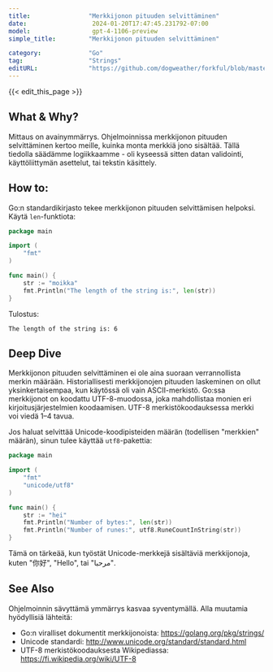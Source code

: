 ```yaml
---
title:                "Merkkijonon pituuden selvittäminen"
date:                  2024-01-20T17:47:45.231792-07:00
model:                 gpt-4-1106-preview
simple_title:         "Merkkijonon pituuden selvittäminen"

category:             "Go"
tag:                  "Strings"
editURL:              "https://github.com/dogweather/forkful/blob/master/content/fi/go/finding-the-length-of-a-string.md"
---
```


{{< edit_this_page >}}

## What & Why?
Mittaus on avainymmärrys. Ohjelmoinnissa merkkijonon pituuden selvittäminen kertoo meille, kuinka monta merkkiä jono sisältää. Tällä tiedolla säädämme logiikkaamme - oli kyseessä sitten datan validointi, käyttöliittymän asettelut, tai tekstin käsittely.

## How to:
Go:n standardikirjasto tekee merkkijonon pituuden selvittämisen helpoksi. Käytä `len`-funktiota:

```Go
package main

import (
	"fmt"
)

func main() {
	str := "moikka"
	fmt.Println("The length of the string is:", len(str))
}
```

Tulostus:

```
The length of the string is: 6
```

## Deep Dive
Merkkijonon pituuden selvittäminen ei ole aina suoraan verrannollista merkin määrään. Historiallisesti merkkijonojen pituuden laskeminen on ollut yksinkertaisempaa, kun käytössä oli vain ASCII-merkistö. Go:ssa merkkijonot on koodattu UTF-8-muodossa, joka mahdollistaa monien eri kirjoitusjärjestelmien koodaamisen. UTF-8 merkistökoodauksessa merkki voi viedä 1–4 tavua.

Jos haluat selvittää Unicode-koodipisteiden määrän (todellisen "merkkien" määrän), sinun tulee käyttää `utf8`-pakettia:

```Go
package main

import (
	"fmt"
	"unicode/utf8"
)

func main() {
	str := "hei"
	fmt.Println("Number of bytes:", len(str))
	fmt.Println("Number of runes:", utf8.RuneCountInString(str))
}
```

Tämä on tärkeää, kun työstät Unicode-merkkejä sisältäviä merkkijonoja, kuten "你好", "Hello", tai "مرحبا".

## See Also
Ohjelmoinnin sävyttämä ymmärrys kasvaa syventymällä. Alla muutamia hyödyllisiä lähteitä:

- Go:n viralliset dokumentit merkkijonoista: https://golang.org/pkg/strings/
- Unicode standardi: http://www.unicode.org/standard/standard.html
- UTF-8 merkistökoodauksesta Wikipediassa: https://fi.wikipedia.org/wiki/UTF-8
